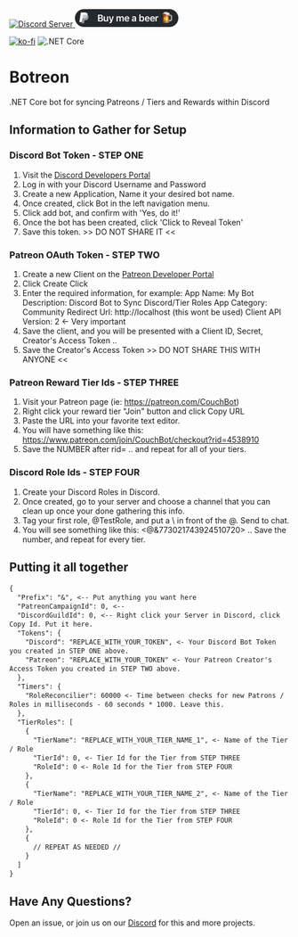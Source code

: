 <a href="https://discord.gg/4PpDrCX">
  <img src="https://discordapp.com/api/guilds/767835739177091083/widget.png?style=shield" alt="Discord Server">
</a>

<a href="https://paypal.me/dawgeth">
  <img height="32" src="https://github.com/everdrone/coolbadge/raw/master/badges/Paypal/Beer/Dark/Short.png" />
</a>

[![ko-fi](https://www.ko-fi.com/img/githubbutton_sm.svg)](https://ko-fi.com/E1E2JLQE)
![.NET Core](https://github.com/MattTheDev/Botreon/workflows/.NET%20Core/badge.svg)

# Botreon
.NET Core bot for syncing Patreons / Tiers and Rewards within Discord

## Information to Gather for Setup
### Discord Bot Token - STEP ONE

1. Visit the [Discord Developers Portal](http://discord.com/developers/applications)
2. Log in with your Discord Username and Password
3. Create a new Application, Name it your desired bot name.
4. Once created, click Bot in the left navigation menu.
5. Click add bot, and confirm with 'Yes, do it!'
6. Once the bot has been created, click 'Click to Reveal Token'
7. Save this token. >> DO NOT SHARE IT <<

### Patreon OAuth Token - STEP TWO

1. Create a new Client on the [Patreon Developer Portal](https://www.patreon.com/portal/registration/register-clients)
2. Click Create Click
3. Enter the required information, for example:
   App Name: My Bot
   Description: Discord Bot to Sync Discord/Tier Roles
   App Category: Community
   Redirect Url: http://localhost (this wont be used)
   Client API Version: 2 <- Very important
4. Save the client, and you will be presented with a Client ID, Secret, Creator's Access Token .. 
5. Save the Creator's Access Token >> DO NOT SHARE THIS WITH ANYONE <<

### Patreon Reward Tier Ids - STEP THREE

1. Visit your Patreon page (ie: https://patreon.com/CouchBot)
2. Right click your reward tier "Join" button and click Copy URL
3. Paste the URL into your favorite text editor.
4. You will have something like this: https://www.patreon.com/join/CouchBot/checkout?rid=4538910
5. Save the NUMBER after rid= .. and repeat for all of your tiers.

### Discord Role Ids - STEP FOUR

1. Create your Discord Roles in Discord.
2. Once created, go to your server and choose a channel that you can clean up once your done gathering this info.
3. Tag your first role, @TestRole, and put a \ in front of the @. Send to chat.
4. You will see something like this: <@&773021743924510720> .. Save the number, and repeat for every tier.

## Putting it all together

```
{
  "Prefix": "&", <-- Put anything you want here
  "PatreonCampaignId": 0, <-- 
  "DiscordGuildId": 0, <-- Right click your Server in Discord, click Copy Id. Put it here.
  "Tokens": {
    "Discord": "REPLACE_WITH_YOUR_TOKEN", <- Your Discord Bot Token you created in STEP ONE above.
    "Patreon": "REPLACE_WITH_YOUR_TOKEN" <- Your Patreon Creator's Access Token you created in STEP TWO above.
  },
  "Timers": {
    "RoleReconcilier": 60000 <- Time between checks for new Patrons / Roles in milliseconds - 60 seconds * 1000. Leave this.
  },
  "TierRoles": [
    {
      "TierName": "REPLACE_WITH_YOUR_TIER_NAME_1", <- Name of the Tier / Role 
      "TierId": 0, <- Tier Id for the Tier from STEP THREE
      "RoleId": 0 <- Role Id for the Tier from STEP FOUR
    },
    {
      "TierName": "REPLACE_WITH_YOUR_TIER_NAME_2", <- Name of the Tier / Role 
      "TierId": 0, <- Tier Id for the Tier from STEP THREE
      "RoleId": 0 <- Role Id for the Tier from STEP FOUR
    },
    {
      // REPEAT AS NEEDED //
    }
  ]
}
```

## Have Any Questions?

  Open an issue, or join us on our [Discord](https://discord.gg/4PpDrCX) for this and more projects.
